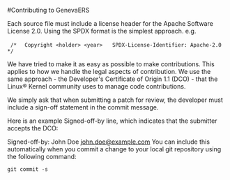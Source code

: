 #Contributing to GenevaERS

Each source file must include a license header for the Apache Software License 2.0. Using the SPDX format is the simplest approach. e.g.

` /*`
`  Copyright <holder> <year>`
` `
`  SPDX-License-Identifier: Apache-2.0
`
`  */`

We have tried to make it as easy as possible to make contributions. This applies to how we handle the legal aspects of contribution. We use the same approach - the Developer's Certificate of Origin 1.1 (DCO) - that the Linux® Kernel community uses to manage code contributions.

We simply ask that when submitting a patch for review, the developer must include a sign-off statement in the commit message.

Here is an example Signed-off-by line, which indicates that the submitter accepts the DCO:

Signed-off-by: John Doe <john.doe@example.com>
You can include this automatically when you commit a change to your local git repository using the following command:

`git commit -s`
